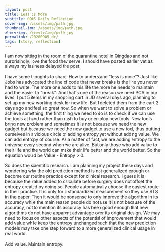```yaml
---
layout: post
title: Less is More
subtitle: 0905 Daily Reflection
cover-img: /assets/img/path.jpg
thumbnail-img: /assets/img/path.jpg
share-img: /assets/img/path.jpg
permalink: /20200905 dr/
tags: [story, reflection]
---
```


I am now sitting in the room of the quarantine hotel in Qingdao and not surprisingly, love the food they serve. I should have 
posted earlier yet as always my laziness delayed the post.  
<br>
I have some thoughts to share. How to understand "less is more"? Just like Jobs has advocated the line of code that never 
breaks is the line you never had to write. The more one adds to his life the more he needs to maintain and the easier 
to "break". And that's one of the reason we need PCA in our lives. I put 5 items in my shopping cart in JD several days ago, 
planning to set up my new working desk for new life. But I deleted them from the cart 2 days ago 
and feel so great now. So when we want to solve a problem or achieve something, the first thing we need to do is to 
check if we can use the tools at hand rather than rush to buy or employ new tools. New tools bring new problem and sometimes 
it is not because we need the new gadget but because we need the new gadget to use a new tool, thus putting ourselves in a vicious 
circle of adding entropy yet without adding value. We can add entropy of course. As a matter of fact, we are adding 
entropy to the universe every second when we are alive. But only those who add value to their life and the world can make 
their life better and the world better. So the equation would be Value - Entropy > 0.  
<br>
So does the scientific research. I am planning my project these days and wondering why the old prediction 
method is not generalized enough or become our routine practice except for clinical research. I guess it is 
because the value added to calculate before surgery does not offset the entropy created by doing so. People automatically 
choose the easiest route in their practice. It is only for a standardized measurement so they use STS in the paper. Then 
it would be nonsense to only improve the algorithm in its accuracy while the main reason people do not use it is not because of 
the accuracy, not to mention its accuracy has been good enough that new algorithms do not have apparent advantage over its 
original design. We may need to focus on other aspects of the potential of improvement that would add value while keep the 
entropy unchanged such that the new prediction models may take one step forward to a more generalized clinical usage in real 
world.  
<br>
Add value. Maintain entropy. 